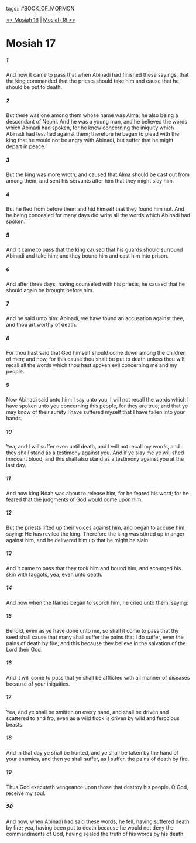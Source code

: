 tags:: #BOOK_OF_MORMON

[<< Mosiah 16](BOOK_OF_MORMON/08_Mosiah/Mosiah_16.md) | [Mosiah 18 >>](BOOK_OF_MORMON/08_Mosiah/Mosiah_18.md)

# Mosiah 17

##### 1

And now it came to pass that when Abinadi had finished these sayings, that the king commanded that the priests should take him and cause that he should be put to death.

##### 2

But there was one among them whose name was Alma, he also being a descendant of Nephi. And he was a young man, and he believed the words which Abinadi had spoken, for he knew concerning the iniquity which Abinadi had testified against them; therefore he began to plead with the king that he would not be angry with Abinadi, but suffer that he might depart in peace.

##### 3

But the king was more wroth, and caused that Alma should be cast out from among them, and sent his servants after him that they might slay him.

##### 4

But he fled from before them and hid himself that they found him not. And he being concealed for many days did write all the words which Abinadi had spoken.

##### 5

And it came to pass that the king caused that his guards should surround Abinadi and take him; and they bound him and cast him into prison.

##### 6

And after three days, having counseled with his priests, he caused that he should again be brought before him.

##### 7

And he said unto him: Abinadi, we have found an accusation against thee, and thou art worthy of death.

##### 8

For thou hast said that God himself should come down among the children of men; and now, for this cause thou shalt be put to death unless thou wilt recall all the words which thou hast spoken evil concerning me and my people.

##### 9

Now Abinadi said unto him: I say unto you, I will not recall the words which I have spoken unto you concerning this people, for they are true; and that ye may know of their surety I have suffered myself that I have fallen into your hands.

##### 10

Yea, and I will suffer even until death, and I will not recall my words, and they shall stand as a testimony against you. And if ye slay me ye will shed innocent blood, and this shall also stand as a testimony against you at the last day.

##### 11

And now king Noah was about to release him, for he feared his word; for he feared that the judgments of God would come upon him.

##### 12

But the priests lifted up their voices against him, and began to accuse him, saying: He has reviled the king. Therefore the king was stirred up in anger against him, and he delivered him up that he might be slain.

##### 13

And it came to pass that they took him and bound him, and scourged his skin with faggots, yea, even unto death.

##### 14

And now when the flames began to scorch him, he cried unto them, saying:

##### 15

Behold, even as ye have done unto me, so shall it come to pass that thy seed shall cause that many shall suffer the pains that I do suffer, even the pains of death by fire; and this because they believe in the salvation of the Lord their God.

##### 16

And it will come to pass that ye shall be afflicted with all manner of diseases because of your iniquities.

##### 17

Yea, and ye shall be smitten on every hand, and shall be driven and scattered to and fro, even as a wild flock is driven by wild and ferocious beasts.

##### 18

And in that day ye shall be hunted, and ye shall be taken by the hand of your enemies, and then ye shall suffer, as I suffer, the pains of death by fire.

##### 19

Thus God executeth vengeance upon those that destroy his people. O God, receive my soul.

##### 20

And now, when Abinadi had said these words, he fell, having suffered death by fire; yea, having been put to death because he would not deny the commandments of God, having sealed the truth of his words by his death.
